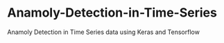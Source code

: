 # Anamoly-Detection-in-Time-Series
Anamoly Detection in Time Series data using Keras and Tensorflow
